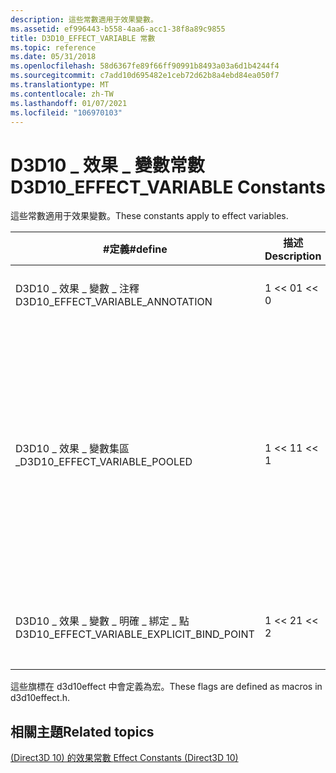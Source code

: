 ```yaml
---
description: 這些常數適用于效果變數。
ms.assetid: ef996443-b558-4aa6-acc1-38f8a89c9855
title: D3D10_EFFECT_VARIABLE 常數
ms.topic: reference
ms.date: 05/31/2018
ms.openlocfilehash: 58d6367fe89f66ff90991b8493a03a6d1b4244f4
ms.sourcegitcommit: c7add10d695482e1ceb72d62b8a4ebd84ea050f7
ms.translationtype: MT
ms.contentlocale: zh-TW
ms.lasthandoff: 01/07/2021
ms.locfileid: "106970103"
---
```

# <a name="d3d10_effect_variable-constants"></a><span data-ttu-id="601c6-103">D3D10 \_ 效果 \_ 變數常數</span><span class="sxs-lookup"><span data-stu-id="601c6-103">D3D10\_EFFECT\_VARIABLE Constants</span></span>

<span data-ttu-id="601c6-104">這些常數適用于效果變數。</span><span class="sxs-lookup"><span data-stu-id="601c6-104">These constants apply to effect variables.</span></span>



| <span data-ttu-id="601c6-105">\#定義</span><span class="sxs-lookup"><span data-stu-id="601c6-105">\#define</span></span>                                       | <span data-ttu-id="601c6-106">描述</span><span class="sxs-lookup"><span data-stu-id="601c6-106">Description</span></span>  | <span data-ttu-id="601c6-107">值</span><span class="sxs-lookup"><span data-stu-id="601c6-107">Value</span></span>                                                                                                                                                                                                                                                             |
|------------------------------------------------|--------------|-------------------------------------------------------------------------------------------------------------------------------------------------------------------------------------------------------------------------------------------------------------------|
| <span data-ttu-id="601c6-108">D3D10 \_ 效果 \_ 變數 \_ 注釋</span><span class="sxs-lookup"><span data-stu-id="601c6-108">D3D10\_EFFECT\_VARIABLE\_ANNOTATION</span></span>            | <span data-ttu-id="601c6-109">1 << 0</span><span class="sxs-lookup"><span data-stu-id="601c6-109">1 << 0</span></span> | <span data-ttu-id="601c6-110">表示這是批註或全域變數。</span><span class="sxs-lookup"><span data-stu-id="601c6-110">Indicates that this is an annotation or a global variable.</span></span>                                                                                                                                                                                                        |
| <span data-ttu-id="601c6-111">D3D10 \_ 效果 \_ 變數集區 \_</span><span class="sxs-lookup"><span data-stu-id="601c6-111">D3D10\_EFFECT\_VARIABLE\_POOLED</span></span>                | <span data-ttu-id="601c6-112">1 << 1</span><span class="sxs-lookup"><span data-stu-id="601c6-112">1 << 1</span></span> | <span data-ttu-id="601c6-113">指出這個變數或常數緩衝區位於效果集區中。</span><span class="sxs-lookup"><span data-stu-id="601c6-113">Indicates that this variable or constant buffer resides in an effect pool.</span></span> <span data-ttu-id="601c6-114">如果未設定此旗標，則變數會處於獨立效果或子效果 (獨立效果會從 [**ID3D10Effect：： IsPool**](/windows/desktop/api/D3D10Effect/nf-d3d10effect-id3d10effect-ispool)傳回 false。</span><span class="sxs-lookup"><span data-stu-id="601c6-114">If this flag is not set, then the variable resides in a standalone effect or a child effect (standalone effects return false from [**ID3D10Effect::IsPool**](/windows/desktop/api/D3D10Effect/nf-d3d10effect-id3d10effect-ispool).</span></span> |
| <span data-ttu-id="601c6-115">D3D10 \_ 效果 \_ 變數 \_ 明確 \_ 綁定 \_ 點</span><span class="sxs-lookup"><span data-stu-id="601c6-115">D3D10\_EFFECT\_VARIABLE\_EXPLICIT\_BIND\_POINT</span></span> | <span data-ttu-id="601c6-116">1 << 2</span><span class="sxs-lookup"><span data-stu-id="601c6-116">1 << 2</span></span> | <span data-ttu-id="601c6-117">表示已使用 register 關鍵字明確地系結變數。</span><span class="sxs-lookup"><span data-stu-id="601c6-117">Indicates that the variable has been explicitly bound using the register keyword.</span></span>                                                                                                                                                                                 |



 

<span data-ttu-id="601c6-118">這些旗標在 d3d10effect 中會定義為宏。</span><span class="sxs-lookup"><span data-stu-id="601c6-118">These flags are defined as macros in d3d10effect.h.</span></span>

## <a name="related-topics"></a><span data-ttu-id="601c6-119">相關主題</span><span class="sxs-lookup"><span data-stu-id="601c6-119">Related topics</span></span>

<dl> <dt>

[<span data-ttu-id="601c6-120"> (Direct3D 10) 的效果常數 </span><span class="sxs-lookup"><span data-stu-id="601c6-120">Effect Constants (Direct3D 10)</span></span>](d3d10-graphics-reference-effect-constants.md)
</dt> </dl>

 

 



